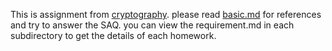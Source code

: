 This is assignment from [cryptography](https://crypto.stanford.edu/~dabo/courses/OnlineCrypto/). 
please read [basic.md](./basic.md) for references and try to answer the SAQ.
you can view the requirement.md in each subdirectory to get the details of each homework.
